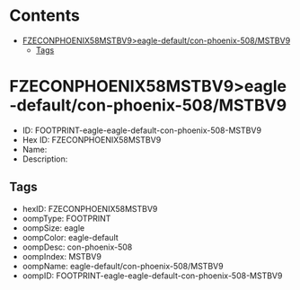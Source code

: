



Contents
========

* [FZECONPHOENIX58MSTBV9>eagle-default/con-phoenix-508/MSTBV9](#fzeconphoenix58mstbv9eagle-defaultcon-phoenix-508mstbv9)
	* [Tags](#tags)

# FZECONPHOENIX58MSTBV9>eagle-default/con-phoenix-508/MSTBV9

- ID: FOOTPRINT-eagle-eagle-default-con-phoenix-508-MSTBV9
- Hex ID: FZECONPHOENIX58MSTBV9
- Name: 
- Description: 

## Tags

- hexID: FZECONPHOENIX58MSTBV9
- oompType: FOOTPRINT
- oompSize: eagle
- oompColor: eagle-default
- oompDesc: con-phoenix-508
- oompIndex: MSTBV9
- oompName: eagle-default/con-phoenix-508/MSTBV9
- oompID: FOOTPRINT-eagle-eagle-default-con-phoenix-508-MSTBV9
